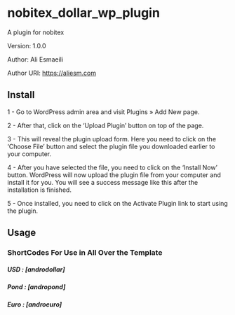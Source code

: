 # nobitex_dollar_wp_plugin
A plugin for nobitex

Version: 1.0.0

Author: Ali Esmaeili

Author URI: https://aliesm.com


## Install


1 - Go to WordPress admin area and visit Plugins » Add New page.

2 - After that, click on the ‘Upload Plugin’ button on top of the page.

3 - This will reveal the plugin upload form. Here you need to click on the ‘Choose File’ button and select the plugin file you downloaded earlier to your computer.

4 - After you have selected the file, you need to click on the ‘Install Now’ button. WordPress will now upload the plugin file from your computer and install it for you. You will see a success message like this after the installation is finished.

5 - Once installed, you need to click on the Activate Plugin link to start using the plugin.


## Usage

### ShortCodes For Use in All Over the Template
 
##### USD : [androdollar]

##### Pond : [andropond]

##### Euro : [androeuro]

